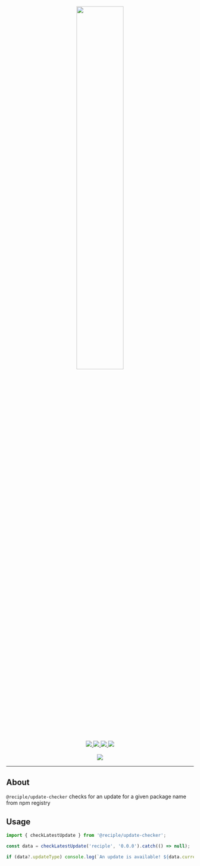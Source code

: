 <h1 align="center">
    <img src="https://i.imgur.com/DWM0tJL.png" width="50%">
    <br>
</h1>

<h3 align="center">
    <a href="https://discord.gg/VzP8qW7Z8d">
        <img src="https://img.shields.io/discord/993105237000855592?color=5865F2&logo=discord&logoColor=white">
    </a>
    <a href="https://npmjs.org/package/@reciple/update-checker">
        <img src="https://img.shields.io/npm/v/%40reciple/update-checker?label=npm">
    </a>
    <a href="https://github.com/FalloutStudios/Reciple/tree/main/packages/update-checker">
        <img src="https://img.shields.io/npm/dt/%40reciple/update-checker?maxAge=3600">
    </a>
    <a href="https://www.codefactor.io/repository/github/falloutstudios/reciple/overview/main">
        <img src="https://www.codefactor.io/repository/github/falloutstudios/reciple/badge/main">
    </a>
    <br>
    <div style="padding-top: 1rem">
        <a href="https://discord.gg/VzP8qW7Z8d">
            <img src="https://discord.com/api/guilds/993105237000855592/embed.png?style=banner2">
        </a>
    </div>
</h3>

---

## About

`@reciple/update-checker` checks for an update for a given package name from npm registry

## Usage

```js
import { checkLatestUpdate } from '@reciple/update-checker';

const data = checkLatestUpdate('reciple', '0.0.0').catch(() => null);

if (data?.updateType) console.log(`An update is available! ${data.currentVersion} => ${data.updatedVersion}`);
```
